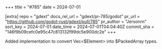+++
title = "#785"
date = 2024-07-01

[extra]
repo = "gdext"
docs_rel_url = "gdext/pr-785/godot"
pr_url = "https://github.com/godot-rust/gdext/pull/785"
pr_author = "Jersonrn"
sort_key = 2024-07-01
date_time = 2024-07-01T04:04:40Z
commit_sha = "146f9b09cefc0e95c47c813132f99dc5e900dc2e"
+++

Added implementation to convert Vec<$Element> into $PackedArray types.
